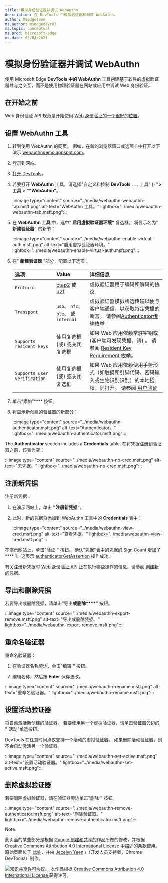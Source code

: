 ```yaml
---
title: 模拟身份验证器并调试 WebAuthn
description: 在 DevTools 中模拟验证器和调试 WebAuthn。
author: MSEdgeTeam
ms.author: msedgedevrel
ms.topic: conceptual
ms.prod: microsoft-edge
ms.date: 05/04/2021
---
```

# <a name="emulate-authenticators-and-debug-webauthn"></a>模拟身份验证器并调试 WebAuthn

<!--todo: remove notice at bottom, or add notice here?-->

使用 Microsoft Edge **DevTools 中的 WebAuthn** 工具创建基于软件的虚拟验证器并与之交互，而不是使用物理验证器在网站或应用中调试 Web 身份验证。


<!-- ====================================================================== -->
## <a name="before-you-begin"></a>在开始之前

Web 身份验证 API 规范是开始使用 [Web 身份验证的一个很好的位置](https://w3c.github.io/webauthn)。


<!-- ====================================================================== -->
## <a name="set-up-the-webauthn-tool"></a>设置 WebAuthn 工具

1. 转到使用 WebAuthn 的网页。  例如，在新的浏览器窗口或选项卡中打开以下演示 [webauthndemo.appspot.com](https://webauthndemo.appspot.com)。

1. 登录到网站。

1. [打开 DevTools](../open/index.md)。

1. 若要打开 **WebAuthn** 工具，请选择"自定义和控制 **DevTools** `...` 工具" () **">工具** > **""WebAuthn"**。

   :::image type="content" source="../media/webauthn-webauthn-tab.msft.png" alt-text="WebAuthn 工具。" lightbox="../media/webauthn-webauthn-tab.msft.png":::

1. 在 **WebAuthn 工具** 中，选中" **启用虚拟验证器环境"** 复选框。  将显示名为" **新建验证器"** 的新节：

   :::image type="content" source="../media/webauthn-enable-virtual-auth.msft.png" alt-text="启用虚拟验证器环境。" lightbox="../media/webauthn-enable-virtual-auth.msft.png":::

1. 在" **新建验证器** "部分，配置以下选项：

    | 选项 | Value | 详细信息 |
    |:--- |:--- |:--- |
    | `Protocol` | [ctap2](https://fidoalliance.org/specs/fido-v2.0-id-20180227/fido-client-to-authenticator-protocol-v2.0-id-20180227.html) 或 [u2f](https://fidoalliance.org/specs/fido-u2f-v1.2-ps-20170411/fido-u2f-overview-v1.2-ps-20170411.html) | 虚拟验证器用于编码和解码的协议 |
    | `Transport` |   `usb`、 `nfc`、 `ble`、 或 `internal` | 虚拟验证器模拟所选传输以便与客户端通信，以获取特定凭据的断言。  请参阅[Authenticator传输枚举](https://w3c.github.io/webauthn#enum-transport) |
    |  `Supports resident keys` | 使用复选框 (或) 或关闭复选框 | 如果 Web 应用依赖常驻密钥或 (客户端可发现凭据，请) 。  请参阅 [Resident Key Requirement 枚举](https://w3c.github.io/webauthn#enum-residentKeyRequirement)。 |
    | `Supports user verification` | 使用复选框 (或) 或关闭复选框 | 如果 Web 应用依赖使用手势形式（如触摸和引脚代码、密码输入或生物识别识别）的本地授权，则打开。  请参阅 [用户验证](https://w3c.github.io/webauthn#user-verification) |

1. 单击“添加”**** 按钮。

1. 将显示新创建的验证器的新部分：

   :::image type="content" source="../media/webauthn-authenticator.msft.png" alt-text="Authenticator。" lightbox="../media/webauthn-authenticator.msft.png":::

The **Authenticator** section includes a **Credentials** table.  在将凭据注册到验证器之前，该表为空：

:::image type="content" source="../media/webauthn-no-cred.msft.png" alt-text="无凭据。" lightbox="../media/webauthn-no-cred.msft.png":::


<!-- ====================================================================== -->
## <a name="register-a-new-credential"></a>注册新凭据

注册新凭据：

1. 在演示网站上，单击 **"注册新凭据"**。

1. 此时，新的凭据将添加到 WebAuthn 工具中的 **Credentials** 表中：

   :::image type="content" source="../media/webauthn-view-cred.msft.png" alt-text="查看凭据。" lightbox="../media/webauthn-view-cred.msft.png":::

在演示网站上，单击"验证 **"** 按钮。  确认"[凭据"表中的](https://w3c.github.io/webauthn/#sctn-sign-counter)凭据的 Sign Count 增加了 **** 1，这表示 [authenticatorGetAssertion](https://w3c.github.io/webauthn#authenticatorgetassertion) 操作成功。

有关注册新凭据时 [Web 身份验证 API](https://w3c.github.io/webauthn) 正在执行哪些操作的信息，请参阅 [创建新的凭据](https://w3c.github.io/webauthn#sctn-createCredential)。


<!-- ====================================================================== -->
## <a name="export-and-remove-credentials"></a>导出和删除凭据

若要导出或删除凭据，请单击"导出**或删除****"** 按钮。

:::image type="content" source="../media/webauthn-export-remove.msft.png" alt-text="导出或删除凭据。" lightbox="../media/webauthn-export-remove.msft.png":::


<!-- ====================================================================== -->
## <a name="rename-an-authenticator"></a>重命名验证器

重命名验证器：

1. 在验证器名称旁边，单击"编辑 **"** 按钮。

1. 编辑名称，然后按 **Enter** 保存更改。

:::image type="content" source="../media/webauthn-rename.msft.png" alt-text="重命名验证器。" lightbox="../media/webauthn-rename.msft.png":::


<!-- ====================================================================== -->
## <a name="set-the-active-authenticator"></a>设置活动验证器

将自动激活新创建的验证器。  若要使用另一个虚拟验证器，请单击验证器旁边的 **"** 活动"单选按钮。

DevTools 在任意时间点仅支持一个活动的虚拟验证器。  如果删除活动验证器，则不会自动激活另一个验证器。

:::image type="content" source="../media/webauthn-set-active.msft.png" alt-text="设置活动验证器。" lightbox="../media/webauthn-set-active.msft.png":::


<!-- ====================================================================== -->
## <a name="remove-a-virtual-authenticator"></a>删除虚拟验证器

若要删除虚拟验证器，请在验证器旁边单击"删除 **"** 按钮。

:::image type="content" source="../media/webauthn-remove-authenticator.msft.png" alt-text="删除验证器。" lightbox="../media/webauthn-remove-authenticator.msft.png":::


<!--todo: remove this notice, or add notice at top?-->

<!-- ====================================================================== -->
> [!NOTE]
> 此页面的某些部分是根据 [Google 创建和共享的](https://developers.google.com/terms/site-policies)作品所做的修改，并根据[ Creative Commons Attribution 4.0 International License ](https://creativecommons.org/licenses/by/4.0)中描述的条款使用。
> 原始页面位于 [此处](https://developers.google.com/web/tools/chrome-devtools/webauthn/index)，并由 [Jecelyn Yeen](https://developers.google.com/web/resources/contributors#jecelyn-yeen)  \（开发人员支持者，Chrome DevTools\）制作。

[![知识共享许可协议。](https://i.creativecommons.org/l/by/4.0/88x31.png)](https://creativecommons.org/licenses/by/4.0)
本作品根据[ Creative Commons Attribution 4.0 International License ](https://creativecommons.org/licenses/by/4.0)获得许可。
